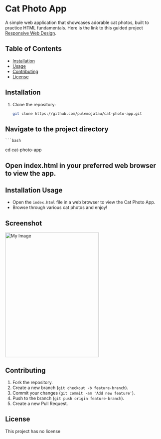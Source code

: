 # Cat Photo App

A simple web application that showcases adorable cat photos, built to practice HTML fundamentals. 
Here is the link to this guided project [Responsive Web Design](https://www.freecodecamp.org/learn/2022/responsive-web-design/).


## Table of Contents

- [Installation](#installation)
- [Usage](#usage)
- [Contributing](#contributing)
- [License](#license)

## Installation

1. Clone the repository:

   ```bash
   git clone https://github.com/pulemojatau/cat-photo-app.git

## Navigate to the project directory

    ```bash
   cd cat-photo-app

## Open index.html in your preferred web browser to view the app.


## Installation Usage

- Open the `index.html` file in a web browser to view the Cat Photo App.
- Browse through various cat photos and enjoy!

## Screenshot
<img src="https://raw.githubusercontent.com/pulemojatau/CatPhotoApp/main/html.jpg" alt="My Image" width="300" height="400"/>



## Contributing
   
  1. Fork the repository.
  2. Create a new branch (`git checkout -b feature-branch`).
  3. Commit your changes (`git commit -am 'Add new feature'`).
  4. Push to the branch (`git push origin feature-branch`).
  5. Create a new Pull Request.

## License
   This project has no license      




